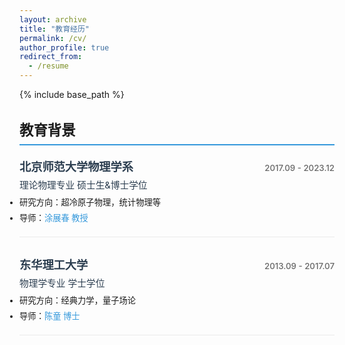 ```yaml
---
layout: archive
title: "教育经历"
permalink: /cv/
author_profile: true
redirect_from:
  - /resume
---
```


{% include base_path %}

<style>
.cv-container {
  max-width: 800px;
  margin: 0 auto;
}

.cv-item {
  margin-bottom: 30px;
  padding-bottom: 15px;
  border-bottom: 1px solid #eaeaea;
}

.cv-header {
  display: flex;
  justify-content: space-between;
  align-items: baseline;
  margin-bottom: 6px;
}

.institution-name {
  font-size: 1.3em;
  font-weight: 600;
  color: #2c3e50;
  margin: 0;
}

.cv-date {
  color: #666;
  font-size: 0.95em;
  font-weight: 500;
}

.degree-info {
  font-size: 1.05em;
  color: #2c3e50;
  margin: 5px 0 8px 0;
}

.cv-details {
  margin: 8px 0 0 0;
  padding: 0;
  font-size: 0.95em;
}

.cv-details li {
  margin-bottom: 6px;
  list-style-type: disc;
}

.cv-mentor-section {
  margin: 35px auto 15px;
  max-width: 800px;
}

.mentor-title {
  font-size: 1.2em;
  color: #2c3e50;
  padding-bottom: 6px;
  border-bottom: 1px solid #3498db;
  margin-bottom: 12px;
}

a {
  color: #3498db;
  text-decoration: none;
  font-weight: 500;
}

a:hover {
  text-decoration: underline;
}

h2 {
  font-size: 1.6em;
  margin-bottom: 20px;
  padding-bottom: 8px;
  border-bottom: 2px solid #3498db;
}
</style>

<div class="cv-container">
  <h2>教育背景</h2>

  <div class="cv-item">
    <div class="cv-header">
      <h3 class="institution-name">北京师范大学物理学系</h3>
      <span class="cv-date">2017.09 - 2023.12</span>
    </div>
    <p class="degree-info">理论物理专业 硕士生&博士学位</p>
    <ul class="cv-details">
      <li>研究方向：超冷原子物理，统计物理等</li>
      <li>导师：<a href="https://physicsfaculty.bnu.edu.cn/teacher/337/index.html" target="_blank">涂展春 教授</a></li>
    </ul>
  </div>

  <div class="cv-item">
    <div class="cv-header">
      <h3 class="institution-name">东华理工大学</h3>
      <span class="cv-date">2013.09 - 2017.07</span>
    </div>
    <p class="degree-info">物理学专业 学士学位</p>
    <ul class="cv-details">
      <li>研究方向：经典力学，量子场论</li>
      <li>导师：<a href="https://newquanta.com/" target="_blank">陈童 博士</a></li>
    </ul>
  </div>

 
</div>
